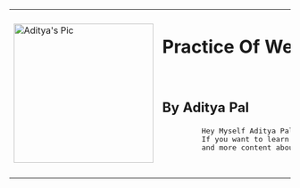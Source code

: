 <center>
 <table cellspacing="80">
   <tr>
     <td>
      <img class="aditya" src="D:\Web Development\WebPractice\css\aditya.png" width="250px" alt="Aditya's Pic">
     </td>
     <td>
       <h1 id="heading">Practice Of Web Developmet </h1> <br>
       <h2>By Aditya Pal </h2>
       <p> <pre>
         Hey Myself Aditya Pal.Here I am practicing Web Development Html and css.
         If you want to learn Html and Css for free Follow me for more Updates
         and more content about Html and Css.

